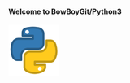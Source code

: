#### Welcome to BowBoyGit/Python3

<img src="images/pylogo.png" width=100>
<!-- ![](images/pylogo.png) -->























